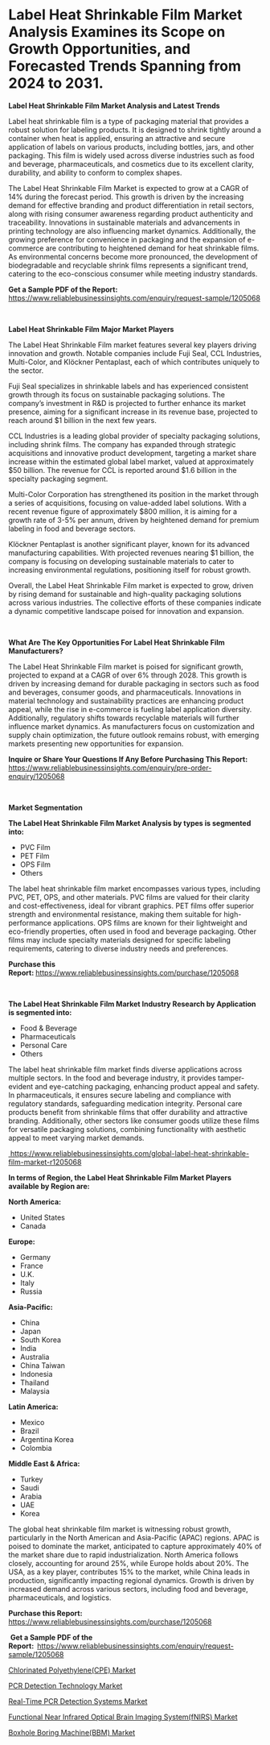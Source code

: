 <p><h1>Label Heat Shrinkable Film Market Analysis Examines its Scope on Growth Opportunities, and Forecasted Trends Spanning from 2024 to 2031.</h1></p><p><strong>Label Heat Shrinkable Film Market Analysis and Latest Trends</strong></p>
<p><p>Label heat shrinkable film is a type of packaging material that provides a robust solution for labeling products. It is designed to shrink tightly around a container when heat is applied, ensuring an attractive and secure application of labels on various products, including bottles, jars, and other packaging. This film is widely used across diverse industries such as food and beverage, pharmaceuticals, and cosmetics due to its excellent clarity, durability, and ability to conform to complex shapes.</p><p>The Label Heat Shrinkable Film Market is expected to grow at a CAGR of 14% during the forecast period. This growth is driven by the increasing demand for effective branding and product differentiation in retail sectors, along with rising consumer awareness regarding product authenticity and traceability. Innovations in sustainable materials and advancements in printing technology are also influencing market dynamics. Additionally, the growing preference for convenience in packaging and the expansion of e-commerce are contributing to heightened demand for heat shrinkable films. As environmental concerns become more pronounced, the development of biodegradable and recyclable shrink films represents a significant trend, catering to the eco-conscious consumer while meeting industry standards.</p></p>
<p><strong>Get a Sample PDF of the Report:&nbsp;</strong> <a href="https://www.reliablebusinessinsights.com/enquiry/request-sample/1205068?utm_campaign=1500&utm_medium=2&utm_source=Github&utm_content=ia&utm_term=16102024&utm_id=label-heat-shrinkable-film">https://www.reliablebusinessinsights.com/enquiry/request-sample/1205068</a></p>
<p>&nbsp;</p>
<p><strong>Label Heat Shrinkable Film Major Market Players</strong></p>
<p><p>The Label Heat Shrinkable Film market features several key players driving innovation and growth. Notable companies include Fuji Seal, CCL Industries, Multi-Color, and Klöckner Pentaplast, each of which contributes uniquely to the sector.</p><p>Fuji Seal specializes in shrinkable labels and has experienced consistent growth through its focus on sustainable packaging solutions. The company’s investment in R&D is projected to further enhance its market presence, aiming for a significant increase in its revenue base, projected to reach around $1 billion in the next few years.</p><p>CCL Industries is a leading global provider of specialty packaging solutions, including shrink films. The company has expanded through strategic acquisitions and innovative product development, targeting a market share increase within the estimated global label market, valued at approximately $50 billion. The revenue for CCL is reported around $1.6 billion in the specialty packaging segment.</p><p>Multi-Color Corporation has strengthened its position in the market through a series of acquisitions, focusing on value-added label solutions. With a recent revenue figure of approximately $800 million, it is aiming for a growth rate of 3-5% per annum, driven by heightened demand for premium labeling in food and beverage sectors.</p><p>Klöckner Pentaplast is another significant player, known for its advanced manufacturing capabilities. With projected revenues nearing $1 billion, the company is focusing on developing sustainable materials to cater to increasing environmental regulations, positioning itself for robust growth.</p><p>Overall, the Label Heat Shrinkable Film market is expected to grow, driven by rising demand for sustainable and high-quality packaging solutions across various industries. The collective efforts of these companies indicate a dynamic competitive landscape poised for innovation and expansion.</p></p>
<p>&nbsp;</p>
<p><strong>What Are The Key Opportunities For Label Heat Shrinkable Film Manufacturers?</strong></p>
<p><p>The Label Heat Shrinkable Film market is poised for significant growth, projected to expand at a CAGR of over 6% through 2028. This growth is driven by increasing demand for durable packaging in sectors such as food and beverages, consumer goods, and pharmaceuticals. Innovations in material technology and sustainability practices are enhancing product appeal, while the rise in e-commerce is fueling label application diversity. Additionally, regulatory shifts towards recyclable materials will further influence market dynamics. As manufacturers focus on customization and supply chain optimization, the future outlook remains robust, with emerging markets presenting new opportunities for expansion.</p></p>
<p><strong>Inquire or Share Your Questions If Any Before Purchasing This Report:</strong> <a href="https://www.reliablebusinessinsights.com/enquiry/pre-order-enquiry/1205068?utm_campaign=1500&utm_medium=2&utm_source=Github&utm_content=ia&utm_term=16102024&utm_id=label-heat-shrinkable-film">https://www.reliablebusinessinsights.com/enquiry/pre-order-enquiry/1205068</a></p>
<p>&nbsp;</p>
<p><strong>Market Segmentation</strong></p>
<p><strong>The Label Heat Shrinkable Film Market Analysis by types is segmented into:</strong></p>
<p><ul><li>PVC Film</li><li>PET Film</li><li>OPS Film</li><li>Others</li></ul></p>
<p><p>The label heat shrinkable film market encompasses various types, including PVC, PET, OPS, and other materials. PVC films are valued for their clarity and cost-effectiveness, ideal for vibrant graphics. PET films offer superior strength and environmental resistance, making them suitable for high-performance applications. OPS films are known for their lightweight and eco-friendly properties, often used in food and beverage packaging. Other films may include specialty materials designed for specific labeling requirements, catering to diverse industry needs and preferences.</p></p>
<p><strong>Purchase this Report:&nbsp;</strong><a href="https://www.reliablebusinessinsights.com/purchase/1205068?utm_campaign=1500&utm_medium=2&utm_source=Github&utm_content=ia&utm_term=16102024&utm_id=label-heat-shrinkable-film">https://www.reliablebusinessinsights.com/purchase/1205068</a></p>
<p>&nbsp;</p>
<p><strong>The Label Heat Shrinkable Film Market Industry Research by Application is segmented into:</strong></p>
<p><ul><li>Food & Beverage</li><li>Pharmaceuticals</li><li>Personal Care</li><li>Others</li></ul></p>
<p><p>The label heat shrinkable film market finds diverse applications across multiple sectors. In the food and beverage industry, it provides tamper-evident and eye-catching packaging, enhancing product appeal and safety. In pharmaceuticals, it ensures secure labeling and compliance with regulatory standards, safeguarding medication integrity. Personal care products benefit from shrinkable films that offer durability and attractive branding. Additionally, other sectors like consumer goods utilize these films for versatile packaging solutions, combining functionality with aesthetic appeal to meet varying market demands.</p></p>
<p><a href="https://www.reliablebusinessinsights.com/global-label-heat-shrinkable-film-market-r1205068?utm_campaign=1500&utm_medium=2&utm_source=Github&utm_content=ia&utm_term=16102024&utm_id=label-heat-shrinkable-film">&nbsp;https://www.reliablebusinessinsights.com/global-label-heat-shrinkable-film-market-r1205068</a></p>
<p><strong>In terms of Region, the Label Heat Shrinkable Film Market Players available by Region are:</strong></p>
<p>
    <p> <strong> North America: </strong>
        <ul>
            <li>United States</li>
            <li>Canada</li>
        </ul>
        </p> 
    <p> <strong> Europe: </strong>
        <ul>
            <li>Germany</li>
            <li>France</li>
            <li>U.K.</li>
            <li>Italy</li>
            <li>Russia</li>
        </ul>
        </p> 
    <p> <strong> Asia-Pacific: </strong>
        <ul>
            <li>China</li>
            <li>Japan</li>
            <li>South Korea</li>
            <li>India</li>
            <li>Australia</li>
            <li>China Taiwan</li>
            <li>Indonesia</li>
            <li>Thailand</li>
            <li>Malaysia</li>
        </ul>
        </p> 
    <p> <strong> Latin America: </strong>
        <ul>
            <li>Mexico</li>
            <li>Brazil</li>
            <li>Argentina Korea</li>
            <li>Colombia</li>
        </ul>
        </p> 
    <p> <strong> Middle East & Africa: </strong>
        <ul>
            <li>Turkey</li>
            <li>Saudi</li>
            <li>Arabia</li>
            <li>UAE</li>
            <li>Korea</li>
        </ul>
    </p>
    </p>
<p><p>The global heat shrinkable film market is witnessing robust growth, particularly in the North American and Asia-Pacific (APAC) regions. APAC is poised to dominate the market, anticipated to capture approximately 40% of the market share due to rapid industrialization. North America follows closely, accounting for around 25%, while Europe holds about 20%. The USA, as a key player, contributes 15% to the market, while China leads in production, significantly impacting regional dynamics. Growth is driven by increased demand across various sectors, including food and beverage, pharmaceuticals, and logistics.</p></p>
<p><strong>Purchase this Report: </strong><a href="https://www.reliablebusinessinsights.com/purchase/1205068?utm_campaign=1500&utm_medium=2&utm_source=Github&utm_content=ia&utm_term=16102024&utm_id=label-heat-shrinkable-film">https://www.reliablebusinessinsights.com/purchase/1205068</a></p>
<p>&nbsp;<strong>Get a Sample PDF of the Report:&nbsp;&nbsp;</strong><a href="https://www.reliablebusinessinsights.com/enquiry/request-sample/1205068?utm_campaign=1500&utm_medium=2&utm_source=Github&utm_content=ia&utm_term=16102024&utm_id=label-heat-shrinkable-film">https://www.reliablebusinessinsights.com/enquiry/request-sample/1205068</a></p>
<p><strong></strong></p>
<p><p><a href="https://www.linkedin.com/pulse/booming-chlorinated-polyethylenecpe-market-sector-pepbe?utm_campaign=1500&utm_medium=2&utm_source=Github&utm_content=ia&utm_term=16102024&utm_id=label-heat-shrinkable-film">Chlorinated Polyethylene(CPE) Market</a></p><p><a href="https://www.linkedin.com/pulse/comprehensive-pcr-detection-technology-market-report-regional-gpydc?trk=public_post_embed_feed-article-content&utm_campaign=1500&utm_medium=2&utm_source=Github&utm_content=ia&utm_term=16102024&utm_id=label-heat-shrinkable-film">PCR Detection Technology Market</a></p><p><a href="https://www.linkedin.com/pulse/real-time-pcr-detection-systems-market-velocity-144-cagr-trajectory-p83pc?utm_campaign=1500&utm_medium=2&utm_source=Github&utm_content=ia&utm_term=16102024&utm_id=label-heat-shrinkable-film">Real-Time PCR Detection Systems Market</a></p><p><a href="https://www.linkedin.com/pulse/pioneering-growth-analyzing-global-functional-near-infrared-uease?trk=public_post_embed_feed-article-content&utm_campaign=1500&utm_medium=2&utm_source=Github&utm_content=ia&utm_term=16102024&utm_id=label-heat-shrinkable-film">Functional Near Infrared Optical Brain Imaging System(fNIRS) Market</a></p><p><a href="https://www.linkedin.com/pulse/boxhole-boring-machinebbm-market-overview-global-trends-ggsse?utm_campaign=1500&utm_medium=2&utm_source=Github&utm_content=ia&utm_term=16102024&utm_id=label-heat-shrinkable-film">Boxhole Boring Machine(BBM) Market</a></p></p>